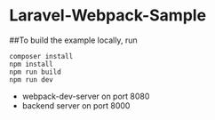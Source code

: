 #  Laravel-Webpack-Sample


##To build the example locally, run
<pre><code>composer install
npm install
npm run build
npm run dev</code></pre>

* webpack-dev-server on port 8080
* backend server on port 8000
